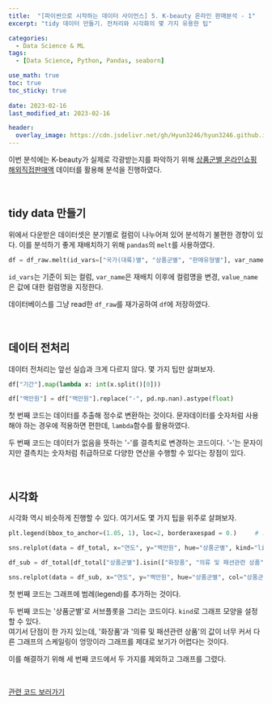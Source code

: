 ```yaml
---
title:  "[파이썬으로 시작하는 데이터 사이언스] 5. K-beauty 온라인 판매분석 - 1"
excerpt: "tidy 데이터 만들기. 전처리와 시각화의 몇 가지 유용한 팁"

categories:
  - Data Science & ML
tags:
  - [Data Science, Python, Pandas, seaborn]

use_math: true
toc: true
toc_sticky: true
 
date: 2023-02-16
last_modified_at: 2023-02-16

header:
  overlay_image: https://cdn.jsdelivr.net/gh/Hyun3246/hyun3246.github.io@master/image/overlay image/파이썬으로 시작하는 데이터 사이언스.png
---
```

이번 분석에는 K-beauty가 실제로 각광받는지를 파악하기 위해 [상품군별 온라인쇼핑 해외직접판매액]() 데이터를 활용해 분석을 진행하였다.    

<br/>

## tidy data 만들기
위에서 다운받은 데이터셋은 분기별로 컬럼이 나누어져 있어 분석하기 불편한 경향이 있다. 이를 분석하기 좋게 재배치하기 위해 `pandas`의 `melt`를 사용하였다.
```python
df = df_raw.melt(id_vars=["국가(대륙)별", "상품군별", "판매유형별"], var_name="기간", value_name="백만원")
```
`id_vars`는 기준이 되는 컬럼, `var_name`은 재배치 이후에 컬럼명을 변경, `value_name`은 값에 대한 컬럼명을 지정한다.

데이터베이스를 그냥 read한 `df_raw`를 재가공하여 `df`에 저장하였다.     

<br/>

## 데이터 전처리
데이터 전처리는 앞선 실습과 크게 다르지 않다. 몇 가지 팁만 살펴보자.
```python
df["기간"].map(lambda x: int(x.split()[0]))

df["백만원"] = df["백만원"].replace("-", pd.np.nan).astype(float)
```
첫 번째 코드는 데이터를 추출해 정수로 변환하는 것이다. 문자데이터를 숫자처럼 사용해야 하는 경우에 적용하면 편한데, `lambda`함수를 활용하였다.

두 번째 코드는 데이터가 없음을 뜻하는 '-'를 결측치로 변경하는 코드이다. '-'는 문자이지만 결측치는 숫자처럼 취급하므로 다양한 연산을 수행할 수 있다는 장점이 있다.       

<br/>

## 시각화
시각화 역시 비슷하게 진행할 수 있다. 여기서도 몇 가지 팁을 위주로 살펴보자.
```python
plt.legend(bbox_to_anchor=(1.05, 1), loc=2, borderaxespad = 0.)     # 그래프 밖에 legend 추가

sns.relplot(data = df_total, x="연도", y="백만원", hue="상품군별", kind="line", col="상품군별", col_wrap=4) 

df_sub = df_total[df_total["상품군별"].isin(["화장품", "의류 및 패션관련 상품"])].copy()

sns.relplot(data = df_sub, x="연도", y="백만원", hue="상품군별", col="상품군별", col_wrap=4, kind="line")
```
첫 번째 코드는 그래프에 범례(legend)를 추가하는 것이다.

두 번째 코드는 '상품군별'로 서브플롯을 그리는 코드이다. `kind`로 그래프 모양을 설정할 수 있다.      
여기서 단점이 한 가지 있는데, '화장품'과 '의류 및 패션관련 상품'의 값이 너무 커서 다른 그래프의 스케일링이 엉망이라 그래프를 제대로 보기가 어렵다는 것이다.

이를 해결하기 위해 세 번째 코드에서 두 가지를 제외하고 그래프를 그렸다.

<br/>

[관련 코드 보러가기](https://github.com/Hyun3246/Code-Warehouse/tree/main/%ED%8C%8C%EC%9D%B4%EC%8D%AC%EC%9C%BC%EB%A1%9C%20%EC%8B%9C%EC%9E%91%ED%95%98%EB%8A%94%20%EB%8D%B0%EC%9D%B4%ED%84%B0%20%EC%82%AC%EC%9D%B4%EC%96%B8%EC%8A%A4)  